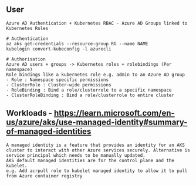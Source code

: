 ## User
    Azure AD Authentication + Kubernetes RBAC - Azure AD Groups linked to Kubernetes Roles

    # Authentication
    az aks get-credentials --resource-group RG --name NAME
    kubelogin convert-kubeconfig -l azurecli

    # Authorisation
    Azure AD users + groups -> Kubernetes roles + rolebindings (Per namespace)
    Role bindings like a kubernetes role e.g. admin to an Azure AD group
    - Role : Namespace specific permissions
    - ClusterRole : Cluster-wide permissions
    - RoleBinding : Bind a role/clusterrole to a specific namespace
    - ClusterRoleBinding : Bind a role/clusterrole to entire cluster

## Workloads - https://learn.microsoft.com/en-us/azure/aks/use-managed-identity#summary-of-managed-identities

    A managed identity is a feature that provides an identity for an AKS cluster to interact with other Azure services securely. Alternative is service principal which needs to be manually updated.
    AKS default managed identities are for the control plane and the kubelet.
    e.g. Add acrpull role to kubelet managed identity to allow it to pull from Azure container registry
